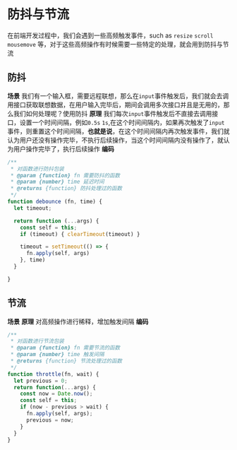 # 防抖与节流

在前端开发过程中，我们会遇到一些高频触发事件，such as `resize` `scroll` `mousemove` 等，对于这些高频操作有时候需要一些特定的处理，就会用到防抖与节流

## 防抖

**场景**
我们有一个输入框，需要远程联想，那么在`input`事件触发后，我们就会去调用接口获取联想数据，在用户输入完毕后，期间会调用多次接口并且是无用的，那么我们如何处理呢？使用防抖
**原理**
我们每次`input`事件触发后不直接去调用接口，设置一个时间间隔，例如`0.5s` `1s`,在这个时间间隔内，如果再次触发了`input`事件，则重置这个时间间隔，**也就是说**，在这个时间间隔内再次触发事件，我们就认为用户还没有操作完毕，不执行后续操作，当这个时间间隔内没有操作了，就认为用户操作完毕了，执行后续操作
**编码**

```javascript
/**
 * 对函数进行防抖包装
 * @param {function} fn 需要防抖的函数
 * @param {number} time 延迟时间
 * @returns {function} 防抖处理过的函数
 */
function debounce (fn, time) {
  let timeout;

  return function (...args) {
    const self = this;
    if (timeout) { clearTimeout(timeout) }

    timeout = setTimeout(() => {
      fn.apply(self, args)
    }, time)
  }

}
```

## 节流

**场景**
**原理**
对高频操作进行稀释，增加触发间隔
**编码**

```javascript
/**
 * 对函数进行节流包装
 * @param {function} fn 需要节流的函数
 * @param {number} time 触发间隔
 * @returns {function} 节流处理过的函数
 */
function throttle(fn, wait) {
  let previous = 0;
  return function(...args) {
    const now = Date.now();
    const self = this;
    if (now - previous > wait) {
      fn.apply(self, args);
      previous = now;
    }
  }
}
```